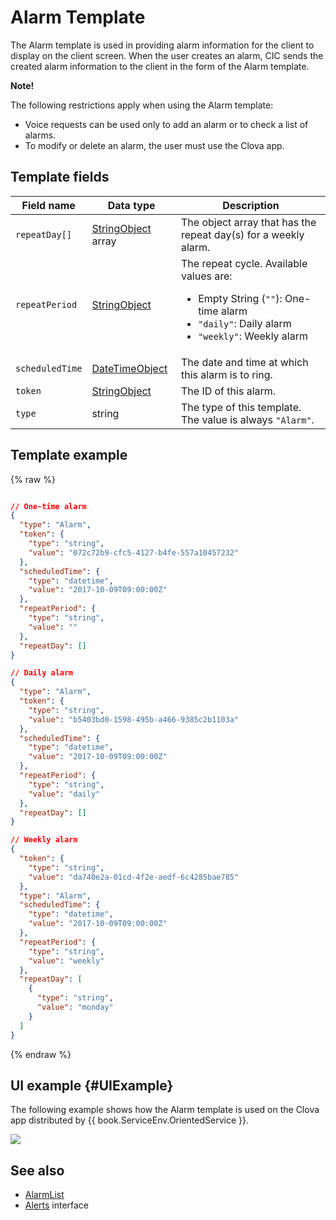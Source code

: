 # Alarm Template
The Alarm template is used in providing alarm information for the client to display on the client screen. When the user creates an alarm, CIC sends the created alarm information to the client in the form of the Alarm template.

<div class="note">
<p><strong>Note!</strong></p>
<p>The following restrictions apply when using the Alarm template:</p>
<ul>
  <li>Voice requests can be used only to add an alarm or to check a list of alarms.</li>
  <li>To modify or delete an alarm, the user must use the Clova app.</li>
</ul>
</div>

## Template fields

| Field name       | Data type    | Description                     |
|---------------|---------|-----------------------------|
| `repeatDay[]`     | [StringObject](/Develop/References/ContentTemplates/Shared_Objects.md#StringObject) array | The object array that has the repeat day(s) for a weekly alarm.     |
| `repeatPeriod`  | [StringObject](/Develop/References/ContentTemplates/Shared_Objects.md#StringObject)     | The repeat cycle. Available values are: <ul><li>Empty String (<code>""</code>): One-time alarm </li><li><code>"daily"</code>: Daily alarm</li><li><code>"weekly"</code>: Weekly alarm</li></ul> |
| `scheduledTime` | [DateTimeObject](/Develop/References/ContentTemplates/Shared_Objects.md#DateTimeObject) | The date and time at which this alarm is to ring.                         |
| `token`         | [StringObject](/Develop/References/ContentTemplates/Shared_Objects.md#StringObject)     | The ID of this alarm.                            |
| `type`          | string                                                                              | The type of this template. The value is always `"Alarm"`.             |

## Template example

{% raw %}

```json

// One-time alarm
{
  "type": "Alarm",
  "token": {
    "type": "string",
    "value": "072c72b9-cfc5-4127-b4fe-557a10457232"
  },
  "scheduledTime": {
    "type": "datetime",
    "value": "2017-10-09T09:00:00Z"
  },
  "repeatPeriod": {
    "type": "string",
    "value": ""
  },
  "repeatDay": []
}

// Daily alarm
{
  "type": "Alarm",
  "token": {
    "type": "string",
    "value": "b5403bd0-1598-495b-a466-9385c2b1103a"
  },
  "scheduledTime": {
    "type": "datetime",
    "value": "2017-10-09T09:00:00Z"
  },
  "repeatPeriod": {
    "type": "string",
    "value": "daily"
  },
  "repeatDay": []
}

// Weekly alarm
{
  "token": {
    "type": "string",
    "value": "da740e2a-01cd-4f2e-aedf-6c4285bae785"
  },
  "type": "Alarm",
  "scheduledTime": {
    "type": "datetime",
    "value": "2017-10-09T09:00:00Z"
  },
  "repeatPeriod": {
    "type": "string",
    "value": "weekly"
  },
  "repeatDay": [
    {
      "type": "string",
      "value": "monday"
    }
  ]
}
```

{% endraw %}

## UI example {#UIExample}

The following example shows how the Alarm template is used on the Clova app distributed by {{ book.ServiceEnv.OrientedService }}.

![](/Develop/Assets/Images/Content_Template-Alarm.png)

## See also
* [AlarmList](/Develop/References/ContentTemplates/AlarmList.md)
* [Alerts](/Develop/References/CICInterface/Alerts.md) interface
